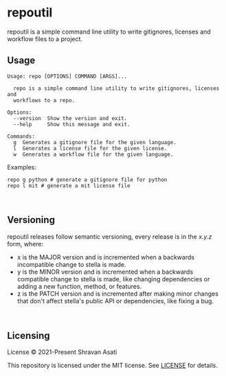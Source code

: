 # repoutil

repoutil is a simple command line utility to write gitignores, licenses and workflow files to a project.

## Usage

```
Usage: repo [OPTIONS] COMMAND [ARGS]...

  repo is a simple command line utility to write gitignores, licenses and
  workflows to a repo.

Options:
  --version  Show the version and exit.
  --help     Show this message and exit.

Commands:
  g  Generates a gitignore file for the given language.
  l  Generates a license file for the given license.
  w  Generates a workflow file for the given language.
```

Examples:
```
repo g python # generate a gitignore file for python
repo l mit # generate a mit license file
```


<br>


## Versioning

repoutil releases follow semantic versioning, every release is in the *x.y.z* form, where:

- x is the MAJOR version and is incremented when a backwards incompatible change to stella is made.
- y is the MINOR version and is incremented when a backwards compatible change to stella is made, like changing dependencies or adding a new function, method, or features.
- z is the PATCH version and is incremented after making minor changes that don't affect stella's public API or dependencies, like fixing a bug.

<br>

## Licensing

License © 2021-Present Shravan Asati

This repository is licensed under the MIT license. See [LICENSE](LICENSE.txt) for details.